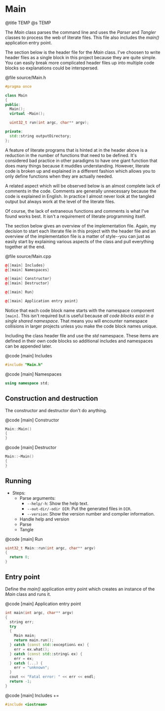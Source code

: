 # Main
@title TEMP
@s TEMP

The *Main* class parses the command line and uses the *Parser* and *Tangler* classes to process the web of literate files. This file also includes the *main()* application entry point.

The section below is the header file for the *Main* class. I've choosen to write header files as a single block in this project because they are quite simple. You can easily break more complicated header files up into multiple code blocks so explanations could be interspersed.

@file source/Main.h
```cpp
#pragma once

class Main
{
public:
  Main();
  virtual ~Main();

  uint32_t run(int argc, char** argv);

private:
  std::string outputDirectory;
};
```

A feature of literate programs that is hinted at in the header above is a reduction in the number of functions that need to be defined. It's considered bad practice in other paradigms to have one giant function that does many things because it muddles understanding. However, literate code is broken up and explained in a different fashion which allows you to only define functions when they are actually needed.

A related aspect which will be observed below is an almost complete lack of comments in the code. Comments are generally unnecessary because the code is explained in English. In practice I almost never look at the tangled output but always work at the level of the literate files.

Of course, the lack of extraneous functions and comments is what I've found works best. It isn't a requirement of literate programming itself.

The section below gives an overview of the implementation file. Again, my decision to start each literate file in this project with the header file and an overview of the implementation file is a matter of style--you can just as easily start by explaining various aspects of the class and pull everything together at the end.

@file source/Main.cpp
```cpp
@{[main] Includes}
@{[main] Namespaces}

@{[main] Constructor}
@{[main] Destructor}

@{[main] Run}

@{[main] Application entry point}
```

Notice that each code block name starts with the namespace component `[main]`. This isn't required but is useful because *all code blocks exist in a single shared namespace*. That means you will encounter namespace collisions in larger projects unless you make the code block names unique.

Including the class header file and use the *std* namespace. These items are defined in their own code blocks so additional includes and namespaces can be appended later.

@code [main] Includes
```cpp
#include "Main.h"
```

@code [main] Namespaces
```cpp
using namespace std;
```

## Construction and destruction

The constructor and destructor don't do anything.

@code [main] Constructor
```cpp
Main::Main()
{
}
```

@code [main] Destructor
```cpp
Main::~Main()
{
}
```

## Running

- Steps:
  + Parse arguments:
    * `--help/-h`: Show the help text.
    * `--out-dir/-odir DIR`: Put the generated files in `DIR`.
    * `--version`: Show the version number and compiler information.
  + Handle help and version
  + Parse
  + Tangle

@code [main] Run
```cpp
uint32_t Main::run(int argc, char** argv)
{
  return 0;
}
```

## Entry point

Define the *main()* application entry point which creates an instance of the *Main* class and runs it.

@code [main] Application entry point
```cpp
int main(int argc, char** argv) 
{
  string err;
  try
  {
    Main main;
    return main.run();
  } catch (const std::exception& ex) {
    err = ex.what();
  } catch (const std::string& ex) {
    err = ex;
  } catch (...) {
    err = "unknown";
  }
  cout << "Fatal error: " << err << endl;
  return -1;
}
```

@code [main] Includes +=
```cpp
#include <iostream>
```
